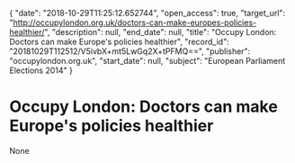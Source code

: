{
  "date": "2018-10-29T11:25:12.652744", 
  "open_access": true, 
  "target_url": "http://occupylondon.org.uk/doctors-can-make-europes-policies-healthier/", 
  "description": null, 
  "end_date": null, 
  "title": "Occupy London: Doctors can make Europe's policies healthier", 
  "record_id": "20181029T112512/V5ivbX+mt5LwGq2X+tPFMQ==", 
  "publisher": "occupylondon.org.uk", 
  "start_date": null, 
  "subject": "European Parliament Elections 2014"
}

# Occupy London: Doctors can make Europe's policies healthier

None